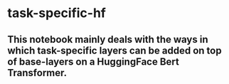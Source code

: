 # task-specific-hf
<h2>This notebook mainly deals with the ways in which task-specific layers can be added on top of base-layers on a HuggingFace Bert Transformer.</h2>
